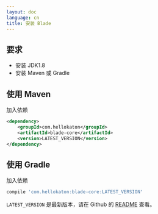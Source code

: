 ```yaml
---
layout: doc
language: cn
title: 安装 Blade
---
```


## 要求

- 安装 JDK1.8
- 安装 Maven 或 Gradle

## 使用 Maven

加入依赖 

```xml
<dependency>
    <groupId>com.hellokaton</groupId>
    <artifactId>blade-core</artifactId>
    <version>LATEST_VERSION</version>
</dependency>
```

## 使用 Gradle

加入依赖

```bash
compile 'com.hellokaton:blade-core:LATEST_VERSION'
```

`LATEST_VERSION` 是最新版本，请在 Github 的 [README](https://github.com/lets-blade/blade) 查看。